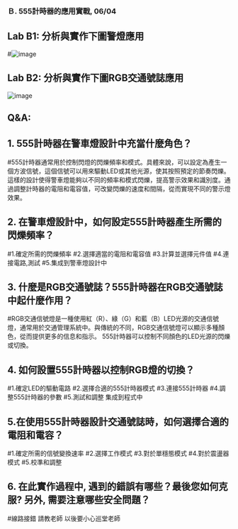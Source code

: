 ### Ｂ. 555計時器的應用實戰, 06/04
## Lab B1: 分析與實作下圖警燈應用
#![image](https://github.com/Ethandamnnnn/EC2024/assets/162283778/b5d89e7d-b908-4df8-bdd0-c345c34baf3d)
## Lab B2: 分析與實作下圖RGB交通號誌應用
![image](https://github.com/Ethandamnnnn/EC2024/assets/162283778/4024fab0-612b-4615-8884-575e3e869181)

## Q&A:

## 1. 555計時器在警車燈設計中充當什麼角色？
#555計時器通常用於控制閃燈的閃爍頻率和模式。具體來說，可以設定為產生一個方波信號，這個信號可以用來驅動LED或其他光源，使其按照預定的節奏閃爍。這樣的設計使得警車燈能夠以不同的頻率和模式閃爍，提高警示效果和識別度。通過調整計時器的電阻和電容值，可改變閃爍的速度和間隔，從而實現不同的警示燈效果。

## 2. 在警車燈設計中，如何設定555計時器產生所需的閃爍頻率？
#1.確定所需的閃爍頻率
#2.選擇適當的電阻和電容值
#3.計算並選擇元件值
#4.連接電路,測試
#5.集成到警車燈設計中

## 3. 什麼是RGB交通號誌？555計時器在RGB交通號誌中起什麼作用？
#RGB交通信號燈是一種使用紅（R）、綠（G）和藍（B）LED光源的交通信號燈，通常用於交通管理系統中。與傳統的不同，RGB交通信號燈可以顯示多種顏色，從而提供更多的信息和指示。
555計時器可以控制不同顏色的LED光源的閃爍或切換。

## 4. 如何設置555計時器以控制RGB燈的切換？
#1.確定LED的驅動電路
#2.選擇合適的555計時器模式
#3.連接555計時器
#4.調整555計時器的參數
#5.測試和調整 集成到程式中

## 5.在使用555計時器設計交通號誌時，如何選擇合適的電阻和電容？
#1.確定所需的信號變換速率
#2.選擇工作模式
#3.對於單穩態模式
#4.對於震盪器模式
#5.校準和調整

## 6. 在此實作過程中, 遇到的錯誤有哪些？最後您如何克服? 另外, 需要注意哪些安全問題？
#線路接錯 請教老師 以後要小心巡堂老師
